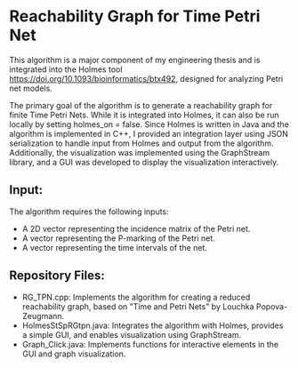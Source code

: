 # Reachability Graph for Time Petri Net
This algorithm is a major component of my engineering thesis and is integrated into the Holmes tool https://doi.org/10.1093/bioinformatics/btx492, designed for analyzing Petri net models.

The primary goal of the algorithm is to generate a reachability graph for finite Time Petri Nets. While it is integrated into Holmes, it can also be run locally by setting holmes_on = false. Since Holmes is written in Java and the algorithm is implemented in C++, I provided an integration layer using JSON serialization to handle input from Holmes and output from the algorithm. Additionally, the visualization was implemented using the GraphStream library, and a GUI was developed to display the visualization interactively.

## Input:
The algorithm requires the following inputs:

* A 2D vector representing the incidence matrix of the Petri net.
* A vector representing the P-marking of the Petri net.
* A vector representing the time intervals of the net.
## Repository Files:
* RG_TPN.cpp: Implements the algorithm for creating a reduced reachability graph, based on "Time and Petri Nets" by Louchka Popova-Zeugmann.
* HolmesStSpRGtpn.java: Integrates the algorithm with Holmes, provides a simple GUI, and enables visualization using GraphStream.
* Graph_Click.java: Implements functions for interactive elements in the GUI and graph visualization.
